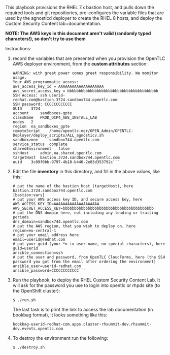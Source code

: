 This playbook provisions the RHEL 7.x bastion host, and pulls down the required tools and git repositiories, pre-configures the variable files that are used by the agnosticd deployer to create the RHEL 8 hosts, and deploy the Custom Security Content lab+documentation.

**NOTE: The AWS keys in this document aren't valid (randomly typed characters!), so don't try to use them**

Instructions:
1. record the variables that are presented when you provision the OpenTLC AWS deployer environment, from the **custom attributes** section:
    
    ```Top level domain: .sandbox744.opentlc.com
    WARNING: with great power comes great responsibility. We monitor usage.
    Your AWS programmatic access:
    aws_access_key_id = AAAAAAAAAAAAAAAAAAAA
    aws_secret_access_key = bbbbbbbbbbbbbbbbbbbbbbbbbbbbbbbbbbbbbbbb
    SSH Access: ssh userid-redhat.com@bastion.3724.sandbox744.opentlc.com
    SSH password: CCCCCCCCCCCC
    GUID 	3724
    account 	sandboxes-gpte
    className 	PROD_OCP4_AWS_INSTALL_LAB
    nodes 	2
    region 	na_sandboxes_gpte
    remoteScript 	/home/opentlc-mgr/OPEN_Admin/OPENTLC-Deployer/deploy_scripts/ALL_agnosticv.sh
    sandboxzone 	sandbox744.opentlc.com
    service_status 	complete
    sharedEnvironment 	false
    sshHost 	admin.na.shared.opentlc.com
    targetHost 	bastion.3724.sandbox744.opentlc.com
    uuid 	3c09f0bb-9797-4b18-b440-2e03d353792c``` 

2. Edit the file **inventory** in this directory, and fill in the above values, like this:
   
    ```[bastion]
    # put the name of the bastion host (targetHost), here
    bastion.3724.sandbox744.opentlc.com
    [bastion:vars]
    # put your AWS access key ID, and secure access key, here
    AWS_ACCESS_KEY_ID=AAAAAAAAAAAAAAAAAAAA
    AWS_SECRET_ACCESS_KEY=bbbbbbbbbbbbbbbbbbbbbbbbbbbbbbbbbbbbbbbb
    # put the DNS domain here, not including any leading or trailing periods
    dns_domain=sandbox744.opentlc.com
    # put the AWS region, that you wish to deploy on, here
    region=eu-central-1
    # put your email address here
    email=userid@redhat.com
    # put your guid (your *n ix user name, no special characters), here
    guid=userid
    ansible_connection=ssh
    # put the user and password, from OpenTLC CloudForms, here (the SSH password you got from the email after ordering the environment)
    ansible_user=userid-redhat.com
    ansible_password=CCCCCCCCCCCC```

3. Run the playbook, to deploy the RHEL Custom Security Content Lab. It will ask for the password you use to login into opentlc or rhpds site (to the OpenShift cluster):
   
    ```$ ./run.sh```

    The last task is to print the link to access the lab documentation (in bookbag format), it looks something like this:

    ```bookbag-userid-redhat-com.apps.cluster-rhsummit-dev.rhsummit-dev.events.opentlc.com```

4. To destroy the environment run the following:

    ```$ ./destroy.sh```